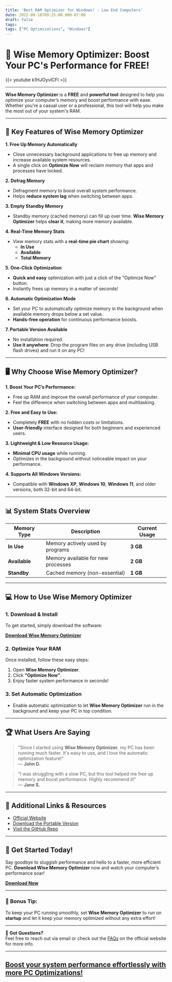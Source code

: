 ```yaml
---
title: 'Best RAM Optimizer for Windows! - Low End Computers'
date: 2022-08-16T09:25:00.000-07:00
draft: false
tags: 
tags: ["PC Optimizations", "Windows"]
---
```


# 🌟 **Wise Memory Optimizer: Boost Your PC's Performance for FREE!**

{{< youtube k1HJOyvlCFI >}}

---

**Wise Memory Optimizer** is a **FREE** and **powerful tool** designed to help you optimize your computer’s memory and boost performance with ease. Whether you're a casual user or a professional, this tool will help you make the most out of your system's RAM.

---

## 🚀 **Key Features of Wise Memory Optimizer**

**1. Free Up Memory Automatically**

* Close unnecessary background applications to free up memory and increase available system resources.
* A single click on **Optimize Now** will reclaim memory that apps and processes have locked.

**2. Defrag Memory**

* Defragment memory to boost overall system performance. 
* Helps **reduce system lag** when switching between apps.

**3. Empty Standby Memory**

* Standby memory (cached memory) can fill up over time. **Wise Memory Optimizer** helps **clear it**, making more memory available.

**4. Real-Time Memory Stats**

* View memory stats with a **real-time pie chart** showing:
  * **In Use**
  * **Available**
  * **Total Memory**

**5. One-Click Optimization**

* **Quick and easy** optimization with just a click of the "Optimize Now" button.
* Instantly frees up memory in a matter of seconds!

**6. Automatic Optimization Mode**

* Set your PC to automatically optimize memory in the background when available memory drops below a set value.
* **Hands-free operation** for continuous performance boosts.

**7. Portable Version Available**

* No installation required.
* **Use it anywhere**: Drop the program files on any drive (including USB flash drives) and run it on any PC!

---

## 🖥️ **Why Choose Wise Memory Optimizer?**

**1. Boost Your PC’s Performance:**
  - Free up RAM and improve the overall performance of your computer.
  - Feel the difference when switching between apps and multitasking.

**2. Free and Easy to Use:**
  - Completely **FREE** with no hidden costs or limitations.
  - **User-friendly** interface designed for both beginners and experienced users.

**3. Lightweight & Low Resource Usage:**
  - **Minimal CPU usage** while running.
  - Optimizes in the background without noticeable impact on your performance.

**4. Supports All Windows Versions:**
  - Compatible with **Windows XP**, **Windows 10**, **Windows 11**, and older versions, both 32-bit and 64-bit.

---

## 📊 **System Stats Overview**

| Memory Type    | Description                        | Current Usage  |
|----------------|------------------------------------|----------------|
| **In Use**     | Memory actively used by programs  | **3 GB**       |
| **Available**  | Memory available for new processes | **2 GB**       |
| **Standby**    | Cached memory (non-essential)     | **1 GB**       |

---

## 💻 **How to Use Wise Memory Optimizer**

### **1. Download & Install**
To get started, simply download the software:

[**Download Wise Memory Optimizer**](https://www.mediafire.com/file/7ys0vcwnvd5de5y/Wise+Memory+Optimizer+GB.zip/file)

### **2. Optimize Your RAM**
Once installed, follow these easy steps:

1. Open **Wise Memory Optimizer**.
2. Click **"Optimize Now"**.
3. Enjoy faster system performance in seconds!

### **3. Set Automatic Optimization**
- Enable automatic optimization to let **Wise Memory Optimizer** run in the background and keep your PC in top condition.

---

## 🏆 **What Users Are Saying**

> "Since I started using **Wise Memory Optimizer**, my PC has been running much faster. It's easy to use, and I love the automatic optimization feature!"  
> — **John D.**

> "I was struggling with a slow PC, but this tool helped me free up memory and boost performance. Highly recommend it!"  
> — **Jane S.**

---

## 🔗 **Additional Links & Resources**

- [Official Website](https://www.wisecleaner.com)
- [Download the Portable Version](https://www.wisecleaner.com/Wise-Memory-Optimizer.html)
- [Visit the GitHub Repo](https://github.com/wise-cleaner)

---

## 🚀 **Get Started Today!**
Say goodbye to sluggish performance and hello to a faster, more efficient PC. **Download Wise Memory Optimizer** now and watch your computer’s performance soar!

 [**Download Now**](https://www.mediafire.com/file/7ys0vcwnvd5de5y/Wise+Memory+Optimizer+GB.zip/file) 

---

### 🌟 **Bonus Tip:**  
To keep your PC running smoothly, set **Wise Memory Optimizer** to run on **startup** and let it keep your memory optimized without any extra effort!

---

💬 **Got Questions?**  
Feel free to reach out via email or check out the [FAQs](https://www.wisecleaner.com/faq) on the official website for more info.

---

[**Boost your system performance effortlessly with more PC Optimizations!**](/tags/pc-optimizations/)
---


